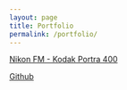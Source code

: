 ```yaml
---
layout: page
title: Portfolio
permalink: /portfolio/
---
```


<a href="http://127.0.0.1:4000/portfolio/NikonFMKodakPortra400/" class="archive-title fs-4">Nikon FM - Kodak Portra 400</a>

<a href="https://github.com/ipjessica" class="archive-title fs-4" target="_blank" rel="noopener noreferrer">Github</a>